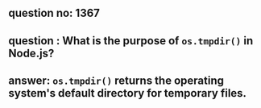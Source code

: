 
      
## question no: 1367

## question : What is the purpose of `os.tmpdir()` in Node.js?

## answer: `os.tmpdir()` returns the operating system's default directory for temporary files.
      